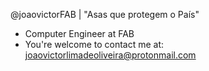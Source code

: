 @joaovictorFAB | "Asas que protegem o País"
- Computer Engineer at FAB
- You're welcome to contact me at: joaovictorlimadeoliveira@protonmail.com
